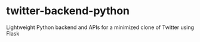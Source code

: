# twitter-backend-python
Lightweight Python backend and APIs for a minimized clone of Twitter using Flask
